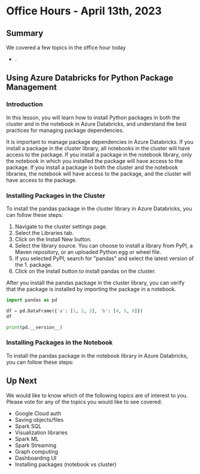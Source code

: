 # Office Hours - April 13th, 2023

## Summary

We covered a few topics in the office hour today

- .

## Using Azure Databricks for Python Package Management

### Introduction

In this lesson, you will learn how to install Python packages in both the cluster and in the notebook in Azure Databricks, and understand the best practices for managing package dependencies.

It is important to manage package dependencies in Azure Databricks. If you install a package in the cluster library, all notebooks in the cluster will have access to the package. If you install a package in the notebook library, only the notebook in which you installed the package will have access to the package. If you install a package in both the cluster and the notebook libraries, the notebook will have access to the package, and the cluster will have access to the package.

### Installing Packages in the Cluster

To install the pandas package in the cluster library in Azure Databricks, you can follow these steps:

1. Navigate to the cluster settings page.
1. Select the Libraries tab.
1. Click on the Install New button.
1. Select the library source. You can choose to install a library from PyPI, a Maven repository, or an uploaded Python egg or wheel file.
1. If you selected PyPI, search for "pandas" and select the latest version of the 1. package.
1. Click on the Install button to install pandas on the cluster.

After you install the pandas package in the cluster library, you can verify that the package is installed by importing the package in a notebook.

```python
import pandas as pd

df = pd.DataFrame({'a': [1, 2, 3], 'b': [4, 5, 6]})
df

print(pd.__version__)
```

### Installing Packages in the Notebook

To install the pandas package in the notebook library in Azure Databricks, you can follow these steps:

## Up Next

We would like to know which of the following topics are of interest to you. Please vote for any of the topics you would like to see covered:

- Google Cloud auth
- Saving objects/files
- Spark SQL
- Visualization libraries
- Spark ML
- Spark Streaming
- Graph computing
- Dashboarding UI
- Installing packages (notebook vs cluster)
